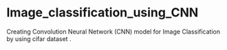 # Image_classification_using_CNN
Creating Convolution Neural Network (CNN) model for Image Classification by using cifar dataset .
